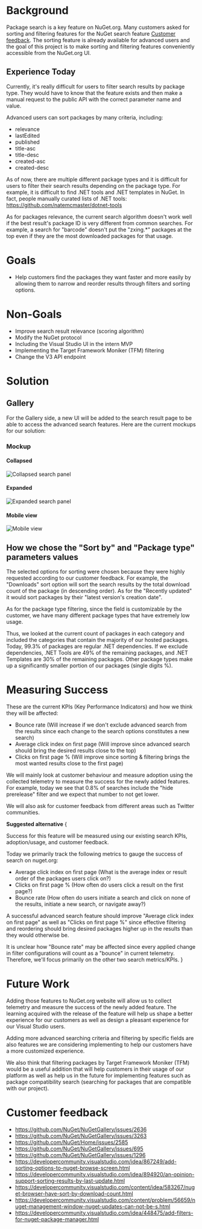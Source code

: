 # Background
Package search is a key feature on NuGet.org. Many customers asked for sorting and filtering features for the NuGet search feature [Customer feedback](#Customer-feedback). The sorting feature is already available for advanced users and the goal of this project is to make sorting and filtering features conveniently accessible from the NuGet.org UI.

## Experience Today
Currently, it's really difficult for users to  filter search results by package type. They would have to know that the feature exists and then make a manual request to the public API with the correct parameter name and value. 

Advanced users can sort packages by many criteria, including:
* relevance
* lastEdited
* published
* title-asc
* title-desc
* created-asc
* created-desc

As of now, there are multiple different package types and it is difficult for users to filter their search results depending on the package type. For example, it is difficult to find .NET tools and .NET templates in NuGet. In fact, people manually curated lists of .NET tools: https://github.com/natemcmaster/dotnet-tools


As for packages relevance, the current search algorithm doesn't work well if the best result's package ID is very different from common searches. For example, a search for "barcode" doesn't put the "zxing.*" packages at the top even if they are the most downloaded packages for that usage.

# Goals
* Help customers find the packages they want faster and more easily by allowing them to narrow and reorder results through filters and sorting options.
	
# Non-Goals
* Improve search result relevance (scoring algorithm)
* Modify the NuGet protocol
* Including the Visual Studio UI in the intern MVP
* Implementing the Target Framework Moniker (TFM) filtering
* Change the V3 API endpoint

# Solution

## Gallery
For the Gallery side, a new UI will be added to the search result page to be able to access the advanced search features. Here are the current mockups for our solution:

### Mockup
#### Collapsed
![Collapsed search panel](https://user-images.githubusercontent.com/65630625/85337567-bc9df880-b4ae-11ea-8a0d-f3fc66244b7b.png)

#### Expanded
![Expanded search panel](https://user-images.githubusercontent.com/65630625/85337622-d3dce600-b4ae-11ea-8065-5da4a5a828ec.png)

#### Mobile view
![Mobile view](https://user-images.githubusercontent.com/65630625/85337737-fff86700-b4ae-11ea-8282-60f39a661ec6.png)


## How we chose the "Sort by" and "Package type" parameters values
The selected options for sorting were chosen because they were highly requested according to our customer feedback. For example, the "Downloads" sort option will sort the search results by the total download count of the package (in descending order). As for the "Recently updated" it would sort packages by their "latest version's creation date".

As for the package type filtering, since the field is customizable by the customer, we have many different package types that have extremely low usage.

Thus, we looked at the current count of packages in  each category and included the categories that contain the majority of our hosted packages. Today, 99.3% of packages are regular .NET dependencies. If we exclude dependencies, .NET Tools are 49% of the remaining packages, and .NET Templates are 30% of the remaining packages. Other package types make up a significantly smaller portion of our packages (single digits %).

# Measuring Success

These are the current KPIs (Key Performance Indicators) and how we think they will be affected:
* Bounce rate (Will increase if we don't exclude advanced search from the results since each change to the search options constitutes a new search)
* Average click index on first page (Will improve since advanced search should bring the desired results close to the top)
* Clicks on first page % (Will improve since sorting & filtering brings the most wanted results close to the first page)

We will mainly look at customer behaviour and measure adoption using the collected telemetry to measure the success for the newly added features. For example, today we see that 0.8% of searches include the "hide prerelease" filter and we expect that number to not get lower.

We will also ask for customer feedback from different areas such as Twitter communities.

**Suggested alternative** {

Success for this feature will be measured using our existing search KPIs, adoption/usage, and customer feedback.

Today we primarily track the following metrics to gauge the success of search on nuget.org:
* Average click index on first page (What is the average index or result order of the packages users click on?)
* Clicks on first page % (How often do users click a result on the first page?)
* Bounce rate (How often do users initiate a search and click on none of the results, initiate a new search, or navigate away?)

A successful advanced search feature should improve "Average click index on first page" as well as "Clicks on first page %" since effective filtering and reordering should bring desired packages higher up in the results than they would otherwise be.

It is unclear how "Bounce rate" may be affected since every applied change in filter configurations will count as a "bounce" in current telemetry. Therefore, we'll focus primarily on the other two search metrics/KPIs.
}

# Future Work
Adding those features to NuGet.org website will allow us to collect telemetry and measure the success of the newly added feature. The learning acquired with the release of the feature will help us shape a better experience for our customers as well as design a pleasant experience for our Visual Studio users.

Adding more advanced searching criteria and filtering by specific fields are also features we are considering implementing to help our customers have a more customized experience.

We also think that filtering packages by Target Framework Moniker (TFM) would be a useful addition that will help   customers in their usage of our platform as well as help us in the future for implementing features such as package compatibility search (searching for packages that are compatible with our project).

# Customer feedback
* https://github.com/NuGet/NuGetGallery/issues/2636
* https://github.com/NuGet/NuGetGallery/issues/3263 
* https://github.com/NuGet/Home/issues/2585
* https://github.com/NuGet/NuGetGallery/issues/695
* https://github.com/NuGet/NuGetGallery/issues/1296
* https://developercommunity.visualstudio.com/idea/867249/add-sorting-options-to-nuget-browse-screen.html
* https://developercommunity.visualstudio.com/idea/894920/an-opinion-support-sorting-results-by-last-update.html
* https://developercommunity.visualstudio.com/content/idea/583267/nuget-browser-have-sort-by-download-count.html
* https://developercommunity.visualstudio.com/content/problem/56659/nuget-management-window-nuget-updates-can-not-be-s.html
* https://developercommunity.visualstudio.com/idea/448475/add-filters-for-nuget-package-manager.html
